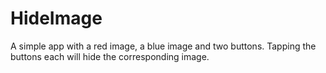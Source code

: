 # HideImage
A simple app with a red image, a blue image and two buttons. Tapping the buttons each will hide the corresponding image.
